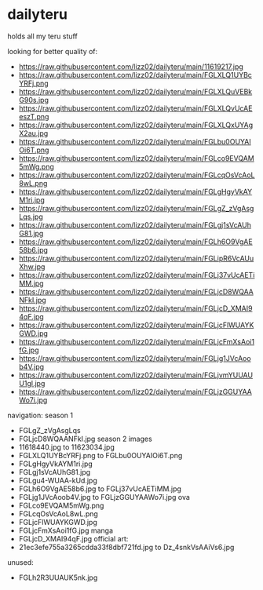 # dailyteru
holds all my teru stuff

looking for better quality of:
- https://raw.githubusercontent.com/lizz02/dailyteru/main/11619217.jpg
- https://raw.githubusercontent.com/lizz02/dailyteru/main/FGLXLQ1UYBcYRFj.png
- https://raw.githubusercontent.com/lizz02/dailyteru/main/FGLXLQuVEBkG90s.jpg
- https://raw.githubusercontent.com/lizz02/dailyteru/main/FGLXLQvUcAEeszT.png
- https://raw.githubusercontent.com/lizz02/dailyteru/main/FGLXLQxUYAgX2au.jpg
- https://raw.githubusercontent.com/lizz02/dailyteru/main/FGLbu0OUYAIOi6T.png
- https://raw.githubusercontent.com/lizz02/dailyteru/main/FGLco9EVQAM5mWg.png
- https://raw.githubusercontent.com/lizz02/dailyteru/main/FGLcqOsVcAoL8wL.png
- https://raw.githubusercontent.com/lizz02/dailyteru/main/FGLgHgyVkAYM1ri.jpg
- https://raw.githubusercontent.com/lizz02/dailyteru/main/FGLgZ_zVgAsgLqs.jpg
- https://raw.githubusercontent.com/lizz02/dailyteru/main/FGLgj1sVcAUhG81.jpg
- https://raw.githubusercontent.com/lizz02/dailyteru/main/FGLh6O9VgAE58b6.jpg
- https://raw.githubusercontent.com/lizz02/dailyteru/main/FGLipR6VcAUuXhw.jpg
- https://raw.githubusercontent.com/lizz02/dailyteru/main/FGLj37vUcAETiMM.jpg
- https://raw.githubusercontent.com/lizz02/dailyteru/main/FGLjcD8WQAANFkI.jpg
- https://raw.githubusercontent.com/lizz02/dailyteru/main/FGLjcD_XMAI94qF.jpg
- https://raw.githubusercontent.com/lizz02/dailyteru/main/FGLjcFlWUAYKGWD.jpg
- https://raw.githubusercontent.com/lizz02/dailyteru/main/FGLjcFmXsAoi1fG.jpg
- https://raw.githubusercontent.com/lizz02/dailyteru/main/FGLjg1JVcAoob4V.jpg
- https://raw.githubusercontent.com/lizz02/dailyteru/main/FGLjvmYUUAUU1gl.jpg
- https://raw.githubusercontent.com/lizz02/dailyteru/main/FGLjzGGUYAAWo7i.jpg

navigation:
  season 1
  - FGLgZ_zVgAsgLqs
  - FGLjcD8WQAANFkI.jpg
  season 2 images
  - 11618440.jpg to 11623034.jpg
  - FGLXLQ1UYBcYRFj.png to FGLbu0OUYAIOi6T.png
  - FGLgHgyVkAYM1ri.jpg
  - FGLgj1sVcAUhG81.jpg 
  - FGLgu4-WUAA-kUd.jpg
  - FGLh6O9VgAE58b6.jpg to FGLj37vUcAETiMM.jpg
  - FGLjg1JVcAoob4V.jpg to FGLjzGGUYAAWo7i.jpg
  ova
  - FGLco9EVQAM5mWg.png
  - FGLcqOsVcAoL8wL.png
  - FGLjcFlWUAYKGWD.jpg
  - FGLjcFmXsAoi1fG.jpg
  manga
  - FGLjcD_XMAI94qF.jpg
  official art:
  - 21ec3efe755a3265cdda33f8dbf721fd.jpg to Dz_4snkVsAAiVs6.jpg

unused:
- FGLh2R3UUAUK5nk.jpg
